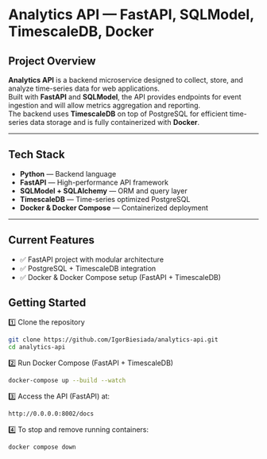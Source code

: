 # Analytics API — FastAPI, SQLModel, TimescaleDB, Docker  

## Project Overview  

**Analytics API** is a backend microservice designed to collect, store, and analyze time-series data for web applications.  
Built with **FastAPI** and **SQLModel**, the API provides endpoints for event ingestion and will allow metrics aggregation and reporting.  
The backend uses **TimescaleDB** on top of PostgreSQL for efficient time-series data storage and is fully containerized with **Docker**.  

---

## Tech Stack  

- **Python** — Backend language  
- **FastAPI** — High-performance API framework  
- **SQLModel + SQLAlchemy** — ORM and query layer  
- **TimescaleDB** — Time-series optimized PostgreSQL  
- **Docker & Docker Compose** — Containerized deployment  

---

## Current Features  

- ✅ FastAPI project with modular architecture  
- ✅ PostgreSQL + TimescaleDB integration  
- ✅ Docker & Docker Compose setup (FastAPI + TimescaleDB)

## Getting Started  

1️⃣ Clone the repository  
```bash
git clone https://github.com/IgorBiesiada/analytics-api.git  
cd analytics-api  
```

2️⃣ Run Docker Compose (FastAPI + TimescaleDB)
```bash
docker-compose up --build --watch
```

3️⃣ Access the API (FastAPI) at:
```bash
http://0.0.0.0:8002/docs 
```

4️⃣ To stop and remove running containers:
```bash
docker compose down 
```